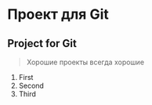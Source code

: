 # Проект для Git

## Project for Git

> Хорошие проекты всегда хорошие

1. First
2. Second
3. Third
